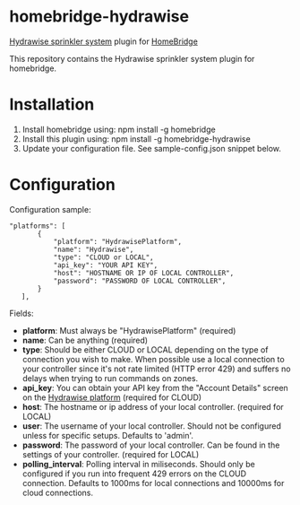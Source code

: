 # homebridge-hydrawise
[Hydrawise sprinkler system](https://hydrawise.com) plugin for [HomeBridge](https://github.com/nfarina/homebridge)

This repository contains the Hydrawise sprinkler system plugin for homebridge.

# Installation


1. Install homebridge using: npm install -g homebridge
2. Install this plugin using: npm install -g homebridge-hydrawise
3. Update your configuration file. See sample-config.json snippet below. 

# Configuration

Configuration sample:

 ```
"platforms": [
		{
            "platform": "HydrawisePlatform",
            "name": "Hydrawise",
            "type": "CLOUD or LOCAL",
            "api_key": "YOUR API KEY",
            "host": "HOSTNAME OR IP OF LOCAL CONTROLLER",
            "password": "PASSWORD OF LOCAL CONTROLLER",
        }
	],

 ```

Fields: 

* **platform**: Must always be "HydrawisePlatform" (required)
* **name**: Can be anything (required)
* **type**: Should be either CLOUD or LOCAL depending on the type of connection you wish to make. When possible use a local connection to your controller since it's not rate limited (HTTP error 429) and suffers no delays when trying to run commands on zones.
* **api_key**: You can obtain your API key from the "Account Details" screen on the [Hydrawise platform](https://app.hydrawise.com/config/account/details) (required for CLOUD)
* **host**: The hostname or ip address of your local controller. (required for LOCAL)
* **user**: The username of your local controller. Should not be configured unless for specific setups. Defaults to 'admin'.
* **password**: The password of your local controller. Can be found in the settings of your controller. (required for LOCAL)
* **polling_interval**: Polling interval in miliseconds. Should only be configured if you run into frequent 429 errors on the CLOUD connection. Defaults to 1000ms for local connections and 10000ms for cloud connections.
